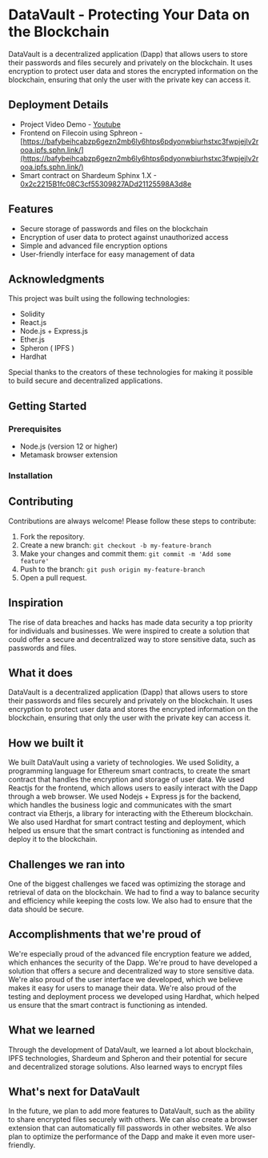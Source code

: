 # DataVault - Protecting Your Data on the Blockchain

DataVault is a decentralized application (Dapp) that allows users to store their passwords and files securely and privately on the blockchain. It uses encryption to protect user data and stores the encrypted information on the blockchain, ensuring that only the user with the private key can access it.



## Deployment Details

- Project Video Demo - [Youtube](https://www.youtube.com/watch?v=-7Uw3u7DYm4)
- Frontend on Filecoin using Sphreon -  [https://bafybeihcabzp6gezn2mb6ly6htps6pdyonwbiurhstxc3fwpjejlv2rooa.ipfs.sphn.link/](https://bafybeihcabzp6gezn2mb6ly6htps6pdyonwbiurhstxc3fwpjejlv2rooa.ipfs.sphn.link/)
- Smart contract on Shardeum Sphinx 1.X - [0x2c2215B1fc08C3cf55309827ADd21125598A3d8e](https://explorer-sphinx.shardeum.org/account/0x2c2215b1fc08c3cf55309827add21125598a3d8e)

## Features

- Secure storage of passwords and files on the blockchain
- Encryption of user data to protect against unauthorized access
- Simple and advanced file encryption options
- User-friendly interface for easy management of data

## Acknowledgments

This project was built using the following technologies:

- Solidity
- React.js
- Node.js + Express.js
- Ether.js
- Spheron ( IPFS )
- Hardhat

Special thanks to the creators of these technologies for making it possible to build secure and decentralized applications.


## Getting Started

### Prerequisites

- Node.js (version 12 or higher)
- Metamask browser extension

### Installation

## Contributing

Contributions are always welcome! Please follow these steps to contribute:

1. Fork the repository.
2. Create a new branch: `git checkout -b my-feature-branch`
3. Make your changes and commit them: `git commit -m 'Add some feature'`
4. Push to the branch: `git push origin my-feature-branch`
5. Open a pull request.

## Inspiration
The rise of data breaches and hacks has made data security a top priority for individuals and businesses. We were inspired to create a solution that could offer a secure and decentralized way to store sensitive data, such as passwords and files.

## What it does
DataVault is a decentralized application (Dapp) that allows users to store their passwords and files securely and privately on the blockchain. It uses encryption to protect user data and stores the encrypted information on the blockchain, ensuring that only the user with the private key can access it.

## How we built it
We built DataVault using a variety of technologies. We used Solidity, a programming language for Ethereum smart contracts, to create the smart contract that handles the encryption and storage of user data. We used Reactjs for the frontend, which allows users to easily interact with the Dapp through a web browser. We used Nodejs + Express js for the backend, which handles the business logic and communicates with the smart contract via Etherjs, a library for interacting with the Ethereum blockchain. We also used Hardhat for smart contract testing and deployment, which helped us ensure that the smart contract is functioning as intended and deploy it to the blockchain.

## Challenges we ran into
One of the biggest challenges we faced was optimizing the storage and retrieval of data on the blockchain. We had to find a way to balance security and efficiency while keeping the costs low. We also had to ensure that the data should be secure.

## Accomplishments that we're proud of
We're especially proud of the advanced file encryption feature we added, which enhances the security of the Dapp. We're proud to have developed a solution that offers a secure and decentralized way to store sensitive data. We're also proud of the user interface we developed, which we believe makes it easy for users to manage their data. We're also proud of the testing and deployment process we developed using Hardhat, which helped us ensure that the smart contract is functioning as intended.

## What we learned
Through the development of DataVault, we learned a lot about blockchain, IPFS technologies, Shardeum and Spheron and their potential for secure and decentralized storage solutions. Also learned ways to encrypt files

## What's next for DataVault
In the future, we plan to add more features to DataVault, such as the ability to share encrypted files securely with others. We can also create a browser extension that can automatically fill passwords in other websites. We also plan to optimize the performance of the Dapp and make it even more user-friendly.

